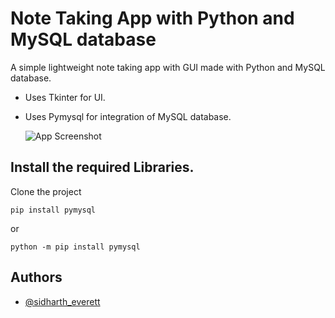 
# Note Taking App with Python and MySQL database
A simple lightweight note taking app with GUI made with Python and MySQL database.
- Uses Tkinter for UI.
- Uses Pymysql for integration of MySQL database.

  ![App Screenshot](https://github.com/Cyber-Zypher/Note-Taking-App-GUI/blob/f76c7aa0b6087b5f89912dbf0d76c59c2238f252/Note%20Taking%20App.gif)

## Install the required Libraries.

Clone the project

```
pip install pymysql
```
or
```
python -m pip install pymysql
```

## Authors

- [@sidharth_everett](https://github.com/Cyber-Zypher)

